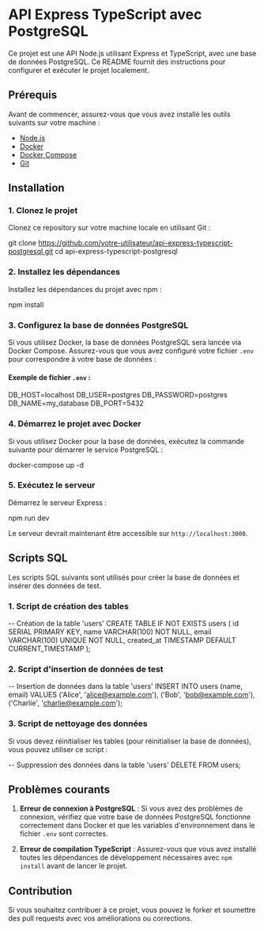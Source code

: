# API Express TypeScript avec PostgreSQL

Ce projet est une API Node.js utilisant Express et TypeScript, avec une base de données PostgreSQL. Ce README fournit des instructions pour configurer et exécuter le projet localement.

## Prérequis

Avant de commencer, assurez-vous que vous avez installé les outils suivants sur votre machine :

-   [Node.js](https://nodejs.org/)
-   [Docker](https://www.docker.com/get-started)
-   [Docker Compose](https://docs.docker.com/compose/)
-   [Git](https://git-scm.com/)

## Installation

### 1. Clonez le projet

Clonez ce repository sur votre machine locale en utilisant Git :

git clone https://github.com/votre-utilisateur/api-express-typescript-postgresql.git
cd api-express-typescript-postgresql

### 2. Installez les dépendances

Installez les dépendances du projet avec npm :

npm install

### 3. Configurez la base de données PostgreSQL

Si vous utilisez Docker, la base de données PostgreSQL sera lancée via Docker Compose. Assurez-vous que vous avez configuré votre fichier `.env` pour correspondre à votre base de données :

#### Exemple de fichier `.env` :

DB_HOST=localhost
DB_USER=postgres
DB_PASSWORD=postgres
DB_NAME=my_database
DB_PORT=5432

### 4. Démarrez le projet avec Docker

Si vous utilisez Docker pour la base de données, exécutez la commande suivante pour démarrer le service PostgreSQL :

docker-compose up -d

### 5. Exécutez le serveur

Démarrez le serveur Express :

npm run dev

Le serveur devrait maintenant être accessible sur `http://localhost:3000`.

## Scripts SQL

Les scripts SQL suivants sont utilisés pour créer la base de données et insérer des données de test.

### 1. Script de création des tables

-- Création de la table 'users'
CREATE TABLE IF NOT EXISTS users (
id SERIAL PRIMARY KEY,
name VARCHAR(100) NOT NULL,
email VARCHAR(100) UNIQUE NOT NULL,
created_at TIMESTAMP DEFAULT CURRENT_TIMESTAMP
);

### 2. Script d'insertion de données de test

-- Insertion de données dans la table 'users'
INSERT INTO users (name, email) VALUES
('Alice', 'alice@example.com'),
('Bob', 'bob@example.com'),
('Charlie', 'charlie@example.com');

### 3. Script de nettoyage des données

Si vous devez réinitialiser les tables (pour réinitialiser la base de données), vous pouvez utiliser ce script :

-- Suppression des données dans la table 'users'
DELETE FROM users;

## Problèmes courants

1. **Erreur de connexion à PostgreSQL** : Si vous avez des problèmes de connexion, vérifiez que votre base de données PostgreSQL fonctionne correctement dans Docker et que les variables d'environnement dans le fichier `.env` sont correctes.

2. **Erreur de compilation TypeScript** : Assurez-vous que vous avez installé toutes les dépendances de développement nécessaires avec `npm install` avant de lancer le projet.

## Contribution

Si vous souhaitez contribuer à ce projet, vous pouvez le forker et soumettre des pull requests avec vos améliorations ou corrections.
